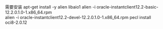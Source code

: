 需要安装 
apt-get install -y alien libaio1
alien -i oracle-instantclient12.2-basic-12.2.0.1.0-1.x86_64.rpm  
alien -i oracle-instantclient12.2-devel-12.2.0.1.0-1.x86_64.rpm
pecl install oci8-2.0.12

